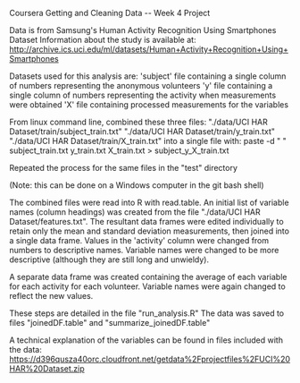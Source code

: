 Coursera Getting and Cleaning Data -- Week 4 Project

Data is from Samsung's Human Activity Recognition Using Smartphones Dataset
Information about the study is available at:
	http://archive.ics.uci.edu/ml/datasets/Human+Activity+Recognition+Using+Smartphones 

Datasets used for this analysis are:
  'subject' file containing a single column of numbers representing the anonymous volunteers
  'y' file containing a single column of numbers representing the activity when measurements
     were obtained
  'X' file containing processed measurements for the variables

From linux command line, combined these three files:
	"./data/UCI HAR Dataset/train/subject_train.txt"
	"./data/UCI HAR Dataset/train/y_train.txt"
	"./data/UCI HAR Dataset/train/X_train.txt"
into a single file with:
	paste -d " " subject_train.txt y_train.txt X_train.txt > subject_y_X_train.txt

Repeated the process for the same files in the "test" directory

(Note: this can be done on a Windows computer in the git bash shell)

The combined files were read into R with read.table. An initial list of variable names (column headings) 
was created from the file "./data/UCI HAR Dataset/features.txt". The resultant data frames were edited
individually to retain only the mean and standard deviation measurements, then joined into a single 
data frame. Values in the 'activity' column were changed from numbers to descriptive names. Variable names
were changed to be more descriptive (although they are still long and unwieldy).

A separate data frame was created containing the average of each variable for each activity for each 
volunteer. Variable names were again changed to reflect the new values.

These steps are detailed in the file "run_analysis.R"
The data was saved to files "joinedDF.table" and "summarize_joinedDF.table"

A technical explanation of the variables can be found in files included with the data:
	https://d396qusza40orc.cloudfront.net/getdata%2Fprojectfiles%2FUCI%20HAR%20Dataset.zip 

